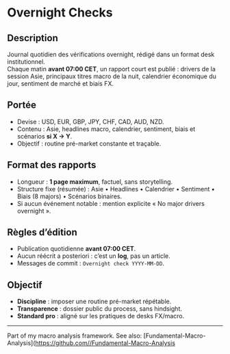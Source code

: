 # Overnight Checks

## Description
Journal quotidien des vérifications overnight, rédigé dans un format desk institutionnel.  
Chaque matin **avant 07:00 CET**, un rapport court est publié : drivers de la session Asie, principaux titres macro de la nuit, calendrier économique du jour, sentiment de marché et biais FX.

## Portée
- Devise : USD, EUR, GBP, JPY, CHF, CAD, AUD, NZD.
- Contenu : Asie, headlines macro, calendrier, sentiment, biais et scénarios **si X → Y**.
- Objectif : routine pré-market constante et traçable.

## Format des rapports
- Longueur : **1 page maximum**, factuel, sans storytelling.  
- Structure fixe (résumée) : Asie • Headlines • Calendrier • Sentiment • Biais (8 majors) • Scénarios binaires.  
- Si aucun événement notable : mention explicite « No major drivers overnight ».

## Règles d’édition
- Publication quotidienne **avant 07:00 CET**.
- Aucun réécrit a posteriori : c’est un **log**, pas un article.  
- Messages de commit : `Overnight check YYYY-MM-DD`.

## Objectif
- **Discipline** : imposer une routine pré-market répétable.
- **Transparence** : dossier public du process, sans hindsight.
- **Standard pro** : aligné sur les pratiques de desks FX/macro.

---

Part of my macro analysis framework. See also: [Fundamental-Macro-Analysis]([https://github.com/<ton-user>/Fundamental-Macro-Analysis](https://github.com/KenaelMartini/Fundamental-Macro-Analysis)
